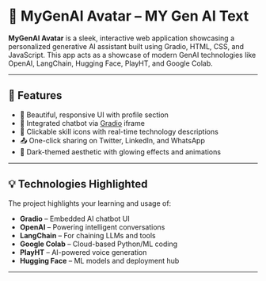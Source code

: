 # 🤖 MyGenAI Avatar – MY Gen AI Text

**MyGenAI Avatar** is a sleek, interactive web application showcasing a personalized generative AI assistant built using Gradio, HTML, CSS, and JavaScript. This app acts as a showcase of modern GenAI technologies like OpenAI, LangChain, Hugging Face, PlayHT, and Google Colab.

---

## 🌟 Features

- 👤 Beautiful, responsive UI with profile section
- 💬 Integrated chatbot via [Gradio](https://gradio.app/) iframe
- 🧠 Clickable skill icons with real-time technology descriptions
- 📤 One-click sharing on Twitter, LinkedIn, and WhatsApp
- 🎨 Dark-themed aesthetic with glowing effects and animations

---

## 💡 Technologies Highlighted

The project highlights your learning and usage of:

- **Gradio** – Embedded AI chatbot UI
- **OpenAI** – Powering intelligent conversations
- **LangChain** – For chaining LLMs and tools
- **Google Colab** – Cloud-based Python/ML coding
- **PlayHT** – AI-powered voice generation
- **Hugging Face** – ML models and deployment hub

---
